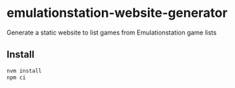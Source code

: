 # emulationstation-website-generator
Generate a static website to list games from Emulationstation game lists


## Install

```bash
nvm install
npm ci
```

